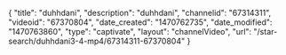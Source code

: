 {
    "title": "duhhdani",
    "description": "duhhdani",
    "channelid": "67314311",
    "videoid": "67370804",
    "date_created": "1470762735",
    "date_modified": "1470763860",
    "type": "captivate",
    "layout": "channelVideo",
    "url": "\/star-search\/duhhdani3-4-mp4\/67314311-67370804"
}